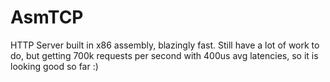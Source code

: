 # AsmTCP

HTTP Server built in x86 assembly, blazingly fast. Still have a lot of work to do, but getting 700k requests per second with 400us avg latencies, so it is looking good so far :)
